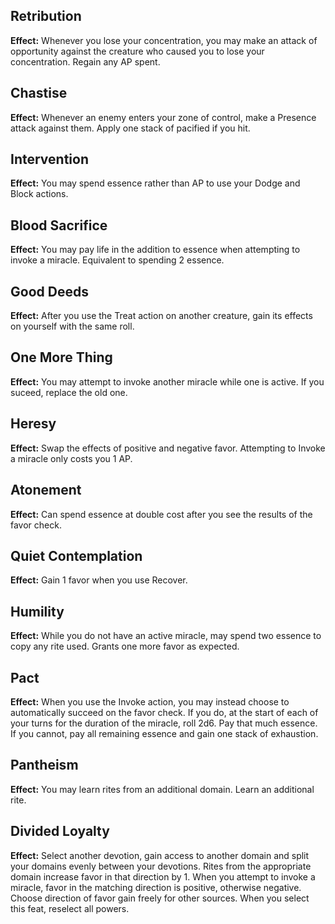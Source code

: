 ## Retribution
**Effect:** Whenever you lose your concentration, you may make an attack of opportunity against the creature who caused you to lose your concentration. Regain any AP spent.

## Chastise
**Effect:** Whenever an enemy enters your zone of control, make a Presence attack against them. Apply one stack of pacified if you hit.

## Intervention
**Effect:** You may spend essence rather than AP to use your Dodge and Block actions.

## Blood Sacrifice
**Effect:** You may pay life in the addition to essence when attempting to invoke a miracle. Equivalent to spending 2 essence.

## Good Deeds
**Effect:** After you use the Treat action on another creature, gain its effects on yourself with the same roll.

## One More Thing
**Effect:** You may attempt to invoke another miracle while one is active. If you suceed, replace the old one.

## Heresy
**Effect:** Swap the effects of positive and negative favor. Attempting to Invoke a miracle only costs you 1 AP.

## Atonement
**Effect:** Can spend essence at double cost after you see the results of the favor check.

## Quiet Contemplation
**Effect:** Gain 1 favor when you use Recover.

## Humility
**Effect:** While you do not have an active miracle, may spend two essence to copy any rite used. Grants one more favor as expected.

## Pact
**Effect:** When you use the Invoke action, you may instead choose to automatically succeed on the favor check. If you do, at the start of each of your turns for the duration of the miracle, roll 2d6. Pay that much essence. If you cannot, pay all remaining essence and gain one stack of exhaustion.

## Pantheism
**Effect:** You may learn rites from an additional domain. Learn an additional rite.

## Divided Loyalty
**Effect:** Select another devotion, gain access to another domain and split your domains evenly between your devotions. Rites from the appropriate domain increase favor in that direction by 1. When you attempt to invoke a miracle, favor in the matching direction is positive, otherwise negative. Choose direction of favor gain freely for other sources. When you select this feat, reselect all powers.

